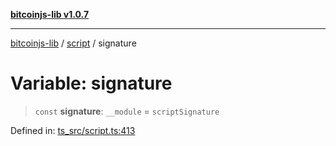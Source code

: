 [**bitcoinjs-lib v1.0.7**](../../../README.md)

***

[bitcoinjs-lib](../../../README.md) / [script](../README.md) / signature

# Variable: signature

> `const` **signature**: `__module` = `scriptSignature`

Defined in: [ts\_src/script.ts:413](https://github.com/sCrypt-Inc/bitcoinjs-lib/blob/e3b2d1c4c35cd925f8b17063dc9eb0300cab46a2/ts_src/script.ts#L413)
